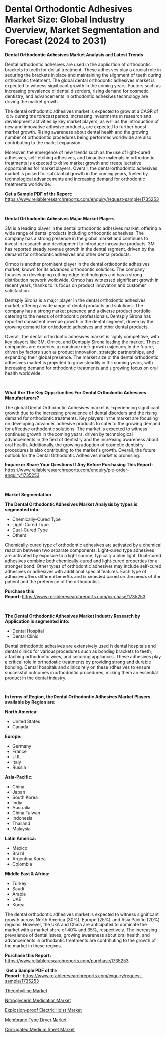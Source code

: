 <p><h1>Dental Orthodontic Adhesives Market Size: Global Industry Overview, Market Segmentation and Forecast (2024 to 2031)</h1></p><p><strong>Dental Orthodontic Adhesives Market Analysis and Latest Trends</strong></p>
<p><p>Dental orthodontic adhesives are used in the application of orthodontic brackets to teeth for dental treatment. These adhesives play a crucial role in securing the brackets in place and maintaining the alignment of teeth during orthodontic treatment. The global dental orthodontic adhesives market is expected to witness significant growth in the coming years. Factors such as increasing prevalence of dental disorders, rising demand for cosmetic dentistry, and advancements in orthodontic adhesives technology are driving the market growth.</p><p>The dental orthodontic adhesives market is expected to grow at a CAGR of 15% during the forecast period. Increasing investments in research and development activities by key market players, as well as the introduction of new and innovative adhesive products, are expected to further boost market growth. Rising awareness about dental health and the growing number of orthodontic procedures being performed worldwide are also contributing to the market expansion.</p><p>Moreover, the emergence of new trends such as the use of light-cured adhesives, self-etching adhesives, and bioactive materials in orthodontic treatments is expected to drive market growth and create lucrative opportunities for market players. Overall, the dental orthodontic adhesives market is poised for substantial growth in the coming years, fueled by technological advancements and increasing demand for orthodontic treatments worldwide.</p></p>
<p><strong>Get a Sample PDF of the Report:&nbsp;</strong> <a href="https://www.reliableresearchreports.com/enquiry/request-sample/1735253">https://www.reliableresearchreports.com/enquiry/request-sample/1735253</a></p>
<p>&nbsp;</p>
<p><strong>Dental Orthodontic Adhesives Major Market Players</strong></p>
<p><p>3M is a leading player in the dental orthodontic adhesives market, offering a wide range of dental products including orthodontic adhesives. The company has a strong presence in the global market and continues to invest in research and development to introduce innovative products. 3M has reported steady revenue growth in the dental segment, driven by the demand for orthodontic adhesives and other dental products.</p><p>Ormco is another prominent player in the dental orthodontic adhesives market, known for its advanced orthodontic solutions. The company focuses on developing cutting-edge technologies and has a strong distribution network worldwide. Ormco has witnessed significant growth in recent years, thanks to its focus on product innovation and customer satisfaction.</p><p>Dentsply Sirona is a major player in the dental orthodontic adhesives market, offering a wide range of dental products and solutions. The company has a strong market presence and a diverse product portfolio catering to the needs of orthodontic professionals. Dentsply Sirona has reported consistent revenue growth in the dental segment, driven by the growing demand for orthodontic adhesives and other dental products.</p><p>Overall, the dental orthodontic adhesives market is highly competitive, with key players like 3M, Ormco, and Dentsply Sirona leading the market. These companies are expected to continue their growth trajectory in the future, driven by factors such as product innovation, strategic partnerships, and expanding their global presence. The market size of the dental orthodontic adhesives market is projected to grow steadily in the coming years, with increasing demand for orthodontic treatments and a growing focus on oral health worldwide.</p></p>
<p>&nbsp;</p>
<p><strong>What Are The Key Opportunities For Dental Orthodontic Adhesives Manufacturers?</strong></p>
<p><p>The global Dental Orthodontic Adhesives market is experiencing significant growth due to the increasing prevalence of dental disorders and the rising demand for orthodontic treatments. Key players in the market are focusing on developing advanced adhesive products to cater to the growing demand for effective orthodontic solutions. The market is expected to witness continued growth in the coming years, driven by technological advancements in the field of dentistry and the increasing awareness about oral health. Additionally, the growing adoption of cosmetic dentistry procedures is also contributing to the market's growth. Overall, the future outlook for the Dental Orthodontic Adhesives market is promising.</p></p>
<p><strong>Inquire or Share Your Questions If Any Before Purchasing This Report:</strong> <a href="https://www.reliableresearchreports.com/enquiry/pre-order-enquiry/1735253">https://www.reliableresearchreports.com/enquiry/pre-order-enquiry/1735253</a></p>
<p>&nbsp;</p>
<p><strong>Market Segmentation</strong></p>
<p><strong>The Dental Orthodontic Adhesives Market Analysis by types is segmented into:</strong></p>
<p><ul><li>Chemically-Cured Type</li><li>Light-Cured Type</li><li>Dual-Cured Type</li><li>Others</li></ul></p>
<p><p>Chemically-cured type of orthodontic adhesives are activated by a chemical reaction between two separate components. Light-cured type adhesives are activated by exposure to a light source, typically a blue light. Dual-cured adhesives combine both chemically-cured and light-cured properties for a stronger bond. Other types of orthodontic adhesives may include self-cured adhesives or adhesives with additional special features. Each type of adhesive offers different benefits and is selected based on the needs of the patient and the preference of the orthodontist.</p></p>
<p><strong>Purchase this Report:&nbsp;</strong><a href="https://www.reliableresearchreports.com/purchase/1735253">https://www.reliableresearchreports.com/purchase/1735253</a></p>
<p>&nbsp;</p>
<p><strong>The Dental Orthodontic Adhesives Market Industry Research by Application is segmented into:</strong></p>
<p><ul><li>Dental Hospital</li><li>Dental Clinic</li></ul></p>
<p><p>Dental orthodontic adhesives are extensively used in dental hospitals and dental clinics for various procedures such as bonding brackets to teeth, attaching orthodontic wires, and securing appliances. These adhesives play a critical role in orthodontic treatments by providing strong and durable bonding. Dental hospitals and clinics rely on these adhesives to ensure successful outcomes in orthodontic procedures, making them an essential product in the dental industry.</p></p>
<p>&nbsp;</p>
<p><strong>In terms of Region, the Dental Orthodontic Adhesives Market Players available by Region are:</strong></p>
<p>
    <p> <strong> North America: </strong>
        <ul>
            <li>United States</li>
            <li>Canada</li>
        </ul>
        </p> 
    <p> <strong> Europe: </strong>
        <ul>
            <li>Germany</li>
            <li>France</li>
            <li>U.K.</li>
            <li>Italy</li>
            <li>Russia</li>
        </ul>
        </p> 
    <p> <strong> Asia-Pacific: </strong>
        <ul>
            <li>China</li>
            <li>Japan</li>
            <li>South Korea</li>
            <li>India</li>
            <li>Australia</li>
            <li>China Taiwan</li>
            <li>Indonesia</li>
            <li>Thailand</li>
            <li>Malaysia</li>
        </ul>
        </p> 
    <p> <strong> Latin America: </strong>
        <ul>
            <li>Mexico</li>
            <li>Brazil</li>
            <li>Argentina Korea</li>
            <li>Colombia</li>
        </ul>
        </p> 
    <p> <strong> Middle East & Africa: </strong>
        <ul>
            <li>Turkey</li>
            <li>Saudi</li>
            <li>Arabia</li>
            <li>UAE</li>
            <li>Korea</li>
        </ul>
    </p>
    </p>
<p><p>The dental orthodontic adhesives market is expected to witness significant growth across North America (30%), Europe (25%), and Asia Pacific (20%) regions. However, the USA and China are anticipated to dominate the market with a market share of 40% and 35%, respectively. The increasing prevalence of dental issues, growing awareness about oral health, and advancements in orthodontic treatments are contributing to the growth of the market in these regions.</p></p>
<p><strong>Purchase this Report: </strong><a href="https://www.reliableresearchreports.com/purchase/1735253">https://www.reliableresearchreports.com/purchase/1735253</a></p>
<p>&nbsp;<strong>Get a Sample PDF of the Report:&nbsp;&nbsp;</strong><a href="https://www.reliableresearchreports.com/enquiry/request-sample/1735253">https://www.reliableresearchreports.com/enquiry/request-sample/1735253</a></p>
<p><strong></strong></p>
<p><p><a href="https://medium.com/@crystalpena2022/theophylline-market-comprehensive-assessment-by-type-application-and-geography-833cdd44222d">Theophylline Market</a></p><p><a href="https://medium.com/@crystalpena2022/nitroglycerin-medication-market-share-evolution-and-market-growth-trends-2024-2031-5b20d3ab05f4">Nitroglycerin Medication Market</a></p><p><a href="https://issuu.com/reportprime-2/docs/explosion-proof-electric-hoist-market-size-2030.pp">Explosion-proof Electric Hoist Market</a></p><p><a href="https://issuu.com/reportprime-2/docs/membrane-type-dryer-market-size-2030.pptx">Membrane Type Dryer Market</a></p><p><a href="https://github.com/elizabethdagraca/Market-Research-Report-List-2/blob/main/corrugated-medium-sheet-market.md">Corrugated Medium Sheet Market</a></p></p>